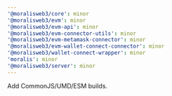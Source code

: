 ```yaml
---
'@moralisweb3/core': minor
'@moralisweb3/evm': minor
'@moralisweb3/evm-api': minor
'@moralisweb3/evm-connector-utils': minor
'@moralisweb3/evm-metamask-connector': minor
'@moralisweb3/evm-wallet-connect-connector': minor
'@moralisweb3/wallet-connect-wrapper': minor
'moralis': minor
'@moralisweb3/server': minor
---
```


Add CommonJS/UMD/ESM builds.

